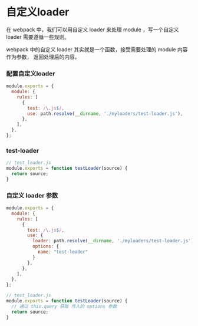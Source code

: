 # 自定义loader

在 webpack 中，我们可以用自定义 loader 来处理 module ，写一个自定义 loader 需要遵循一些规则。

webpack 中的自定义 loader 其实就是一个函数，接受需要处理的 module 内容作为参数， 返回处理后的内容。

### 配置自定义loader

```js
module.exports = {
  module: {
    rules: [
      {
        test: /\.js$/,
        use: path.resolve(__dirname, './myloaders/test-loader.js'),
      },
    ],
  },
};
```

### test-loader

```js
// test_loader.js
module.exports = function testLoader(source) {
  return source;
}

```

### 自定义 loader 参数

```js
module.exports = {
  module: {
    rules: [
      {
        test: /\.js$/,
        use: {
          loader: path.resolve(__dirname, './myloaders/test-loader.js'),
          options: {
            name: "test-loader"
          }
        },
      },
    ],
  },
};
```

```js
// test_loader.js
module.exports = function testLoader(source) {
  // 通过 this.query 获取 传入的 options 参数
  return source;
}

```